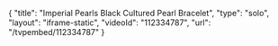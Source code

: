 {
    "title": "Imperial Pearls Black Cultured Pearl Bracelet",
    "type": "solo",
    "layout": "iframe-static",
    "videoId": "112334787",
    "url": "\/tvpembed\/112334787"
}